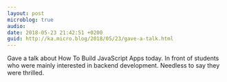 ```yaml
---
layout: post
microblog: true
audio: 
date: 2018-05-23 21:42:51 +0200
guid: http://ka.micro.blog/2018/05/23/gave-a-talk.html
---
```

Gave a talk about How To Build JavaScript Apps today. In front of students who were mainly interested in backend development. Needless to say they were thrilled.
